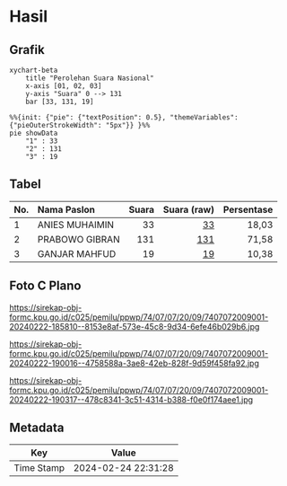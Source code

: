 # Hasil

## Grafik

```mermaid
xychart-beta
    title "Perolehan Suara Nasional"
    x-axis [01, 02, 03]
    y-axis "Suara" 0 --> 131
    bar [33, 131, 19]
```

```mermaid
%%{init: {"pie": {"textPosition": 0.5}, "themeVariables": {"pieOuterStrokeWidth": "5px"}} }%%
pie showData
    "1" : 33
    "2" : 131
    "3" : 19
```

## Tabel

| No. | Nama Paslon    | Suara | Suara (raw) | Persentase |
|:--- |:-------------- | -----:| -----------:| ----------:|
| 1   | ANIES MUHAIMIN | 33    | [33][p-1]   | 18,03      |
| 2   | PRABOWO GIBRAN | 131   | [131][p-2]  | 71,58      |
| 3   | GANJAR MAHFUD  | 19    | [19][p-3]   | 10,38      |


[p-1]: https://github.com/gigit-pemilu/pemilu-2024/blob/main/pilpres/hitung-suara/sub/74-sulawesi-tenggara/sub/07-wakatobi/sub/07-tomia-timur/sub/2009-kahiyanga/sub/001-tps/sub/paslon-1.txt
[p-2]: https://github.com/gigit-pemilu/pemilu-2024/blob/main/pilpres/hitung-suara/sub/74-sulawesi-tenggara/sub/07-wakatobi/sub/07-tomia-timur/sub/2009-kahiyanga/sub/001-tps/sub/paslon-2.txt
[p-3]: https://github.com/gigit-pemilu/pemilu-2024/blob/main/pilpres/hitung-suara/sub/74-sulawesi-tenggara/sub/07-wakatobi/sub/07-tomia-timur/sub/2009-kahiyanga/sub/001-tps/sub/paslon-3.txt

## Foto C Plano

https://sirekap-obj-formc.kpu.go.id/c025/pemilu/ppwp/74/07/07/20/09/7407072009001-20240222-185810--8153e8af-573e-45c8-9d34-6efe46b029b6.jpg

https://sirekap-obj-formc.kpu.go.id/c025/pemilu/ppwp/74/07/07/20/09/7407072009001-20240222-190016--4758588a-3ae8-42eb-828f-9d59f458fa92.jpg

https://sirekap-obj-formc.kpu.go.id/c025/pemilu/ppwp/74/07/07/20/09/7407072009001-20240222-190317--478c8341-3c51-4314-b388-f0e0f174aee1.jpg


## Metadata

| Key        | Value               |
| ---------- | ------------------- |
| Time Stamp | 2024-02-24 22:31:28 |



